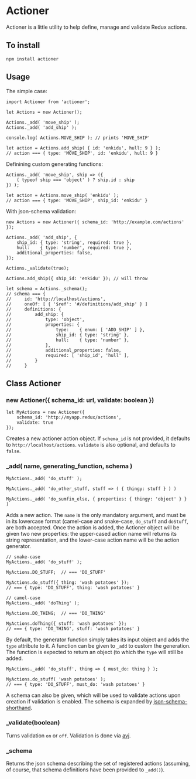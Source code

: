 # Actioner

Actioner is a little utility to help define, manage and validate 
Redux actions.

## To install

    npm install actioner

## Usage

The simple case:

    import Actioner from 'actioner';

    let Actions = new Actioner();

    Actions._add( 'move_ship' );
    Actions._add( 'add_ship' );

    console.log( Actions.MOVE_SHIP ); // prints 'MOVE_SHIP'

    let action = Actions.add_ship( { id: 'enkidu', hull: 9 } );
    // action === { type: 'MOVE_SHIP', id: 'enkidu', hull: 9 }


Definining custom generating functions:

    Actions._add( 'move_ship', ship => ({
        ( typeof ship === 'object' ) ? ship.id : ship
    }) );

    let action = Actions.move_ship( 'enkidu' );
    // action === { type: 'MOVE_SHIP', ship_id: 'enkidu' }

With json-schema validation:

    new Actions = new Actioner({ schema_id: 'http://example.com/actions' });

    Actions._add( 'add_ship', {
        ship_id: { type: 'string', required: true },
        hull:    { type: 'number', required: true },
        additional_properties: false,
    });

    Actions._validate(true);

    Actions.add_ship({ ship_id: 'enkidu' }); // will throw 

    let schema = Actions._schema();
    // schema === { 
    //     id: 'http://localhost/actions',
    //     oneOf: [ { '$ref': '#/definitions/add_ship' } ] 
    //     definitions: { 
    //         add_ship: {
    //             type: 'object', 
    //             properties: {
    //                 type:    { enum: [ 'ADD_SHIP' ] },
    //                 ship_id: { type: 'string' },
    //                 hull:    { type: 'number' },
    //             },
    //             additional_properties: false,
    //             required: [ 'ship_id', 'hull' ],
    //         }
    //     }


## Class Actioner

### new Actioner({ schema_id: url, validate: boolean })

    let MyActions = new Actioner({
        schema_id: 'http://myapp.redux/actions',
        validate: true 
    });

Creates a new actioner action object. If `schema_id` is not provided, it 
defaults to `http://localhost/actions`. `validate` is also optional, and
defaults to `false`.

### _add( name, generating_function, schema )

    MyActions._add( 'do_stuff' );

    MyActions._add( 'do_other_stuff, stuff => ( { thingy: stuff } ) )

    MyActions._add( 'do_sumfin_else, { properties: { thingy: 'object' } } )

Adds a new action. The `name` is the only mandatory argument, and must be in
its lowercase format (camel-case and snake-case, `do_stuff` and `doStuff`, are
both accepted. Once the action is added, the Actioner object will be given
two new properties: the upper-cased action name will returns its string
representation, and the lower-case action name will be the action generator.

    // snake-case
    MyActions._add( 'do_stuff' );

    MyActions.DO_STUFF;  // === 'DO_STUFF'

    MyActions.do_stuff({ thing: 'wash potatoes' });  
    // === { type: 'DO_STUFF', thing: 'wash potatoes' }

    // camel-case
    MyActions._add( 'doThing' );

    MyActions.DO_THING;  // === 'DO_THING'

    MyActions.doThing({ stuff: 'wash potatoes' });
    // === { type: 'DO_THING', stuff: 'wash potatoes' }

By default, the generator function simply takes its input object and adds the
`type` attribute to it. A function can be given to `_add` to custom the
generation. The function is expected to return an object (to which the `type`
will still be added.

    MyActions._add( 'do_stuff', thing => { must_do: thing } );

    MyActions.do_stuff( 'wash potatoes' );
    // === { type: 'DO_STUFF', must_do: 'wash potatoes' }

A schema can also be given, which will be used to validate actions upon
creation if validation is enabled. The schema is expanded by
[json-schema-shorthand](https://github.com/yanick/json-schema-shorthand).

### _validate(boolean)

Turns validation `on` or `off`. Validation is done via 
[avj](https://github.com/epoberezkin/ajv).

### _schema

Returns the json schema describing the set of registered 
actions (assuming, of course, that  schema definitions have been
provided to `_add()`).

